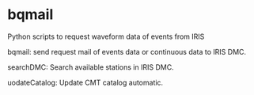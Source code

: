 bqmail
===========
Python scripts to request waveform data of events from IRIS

bqmail: send request mail of events data or continuous data to IRIS DMC.

searchDMC: Search available stations in IRIS DMC.

uodateCatalog: Update CMT catalog automatic.
